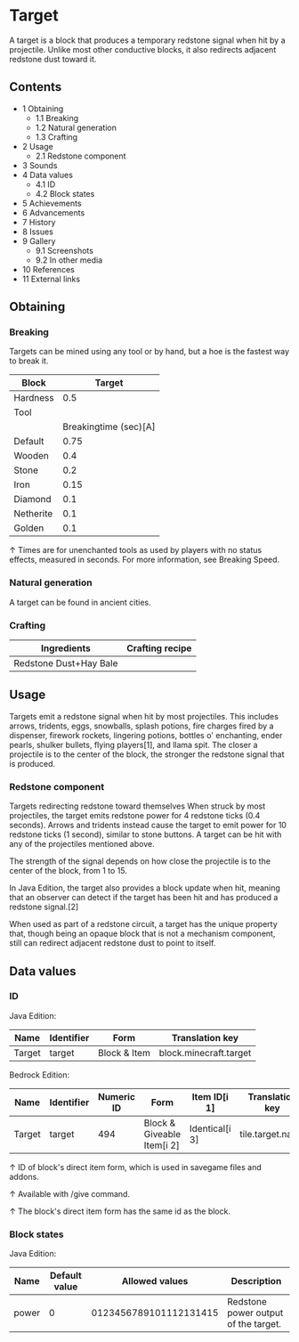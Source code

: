 # Target
A target is a block that produces a temporary redstone signal when hit by a projectile. Unlike most other conductive blocks, it also redirects adjacent redstone dust toward it.

## Contents
- 1 Obtaining
	- 1.1 Breaking
	- 1.2 Natural generation
	- 1.3 Crafting
- 2 Usage
	- 2.1 Redstone component
- 3 Sounds
- 4 Data values
	- 4.1 ID
	- 4.2 Block states
- 5 Achievements
- 6 Advancements
- 7 History
- 8 Issues
- 9 Gallery
	- 9.1 Screenshots
	- 9.2 In other media
- 10 References
- 11 External links

## Obtaining
### Breaking
Targets can be mined using any tool or by hand, but a hoe is the fastest way to break it.

| Block     | Target                |
|-----------|-----------------------|
| Hardness  | 0.5                   |
| Tool      |                       |
|           | Breakingtime (sec)[A] |
| Default   | 0.75                  |
| Wooden    | 0.4                   |
| Stone     | 0.2                   |
| Iron      | 0.15                  |
| Diamond   | 0.1                   |
| Netherite | 0.1                   |
| Golden    | 0.1                   |


↑ Times are for unenchanted tools as used by players with no status effects, measured in seconds. For more information, see Breaking Speed.


### Natural generation
A target can be found in ancient cities.

### Crafting
| Ingredients            | Crafting recipe |
|------------------------|-----------------|
| Redstone Dust+Hay Bale |                 |

## Usage
Targets emit a redstone signal when hit by most projectiles. This includes arrows, tridents, eggs, snowballs, splash potions, fire charges fired by a dispenser, firework rockets, lingering potions, bottles o' enchanting, ender pearls, shulker bullets, flying players[1], and llama spit. The closer a projectile is to the center of the block, the stronger the redstone signal that is produced.

### Redstone component
Targets redirecting redstone toward themselves
When struck by most projectiles, the target emits redstone power for 4 redstone ticks (0.4 seconds). Arrows and tridents instead cause the target to emit power for 10 redstone ticks (1 second), similar to stone buttons. A target can be hit with any of the projectiles mentioned above.

The strength of the signal depends on how close the projectile is to the center of the block, from 1 to 15.

In Java Edition, the target also provides a block update when hit, meaning that an observer can detect if the target has been hit and has produced a redstone signal.[2]

When used as part of a redstone circuit, a target has the unique property that, though being an opaque block that is not a mechanism component, still can redirect adjacent redstone dust to point to itself.

## Data values
### ID
Java Edition:

| Name   | Identifier | Form         | Translation key        |
|--------|------------|--------------|------------------------|
| Target | target     | Block & Item | block.minecraft.target |

Bedrock Edition:

| Name   | Identifier | Numeric ID | Form                       | Item ID[i 1]   | Translation key  |
|--------|------------|------------|----------------------------|----------------|------------------|
| Target | target     | 494        | Block & Giveable Item[i 2] | Identical[i 3] | tile.target.name |


↑ ID of block's direct item form, which is used in savegame files and addons.

↑ Available with /give command.

↑ The block's direct item form has the same id as the block.


### Block states
Java Edition:

| Name  | Default value | Allowed values         | Description                          |
|-------|---------------|------------------------|--------------------------------------|
| power | 0             | 0123456789101112131415 | Redstone power output of the target. |




